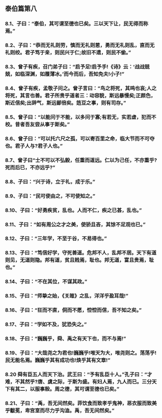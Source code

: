 ## 泰伯篇第八

### 8.1、子曰：“泰伯，其可谓至德也已矣。三以天下让，民无得而称焉。”

### 8.2、子曰：“恭而无礼则劳，慎而无礼则葸，勇而无礼则乱，直而无礼则绞。君子笃于亲，则民兴于仁;故旧不遗，则民不偷。”

### 8.3、曾子有疾，召门弟子曰：“启予足!启予手!《诗》云：‘战战兢兢，如临深渊，如履薄冰。’而今而后，吾知免夫!小子!”

### 8.4、曾子有疾，孟敬子问之。曾子言曰：“鸟之将死，其鸣也哀;人之将死，其言也善。君子所贵乎道者三：动容貌，斯远暴慢矣;正颜色，斯近信矣;出辞气，斯远鄙倍矣。笾豆之事，则有司存。”

### 8.5、曾子曰：“以能问于不能，以多问于寡;有若无，实若虚，犯而不校。昔者吾友尝从事于斯矣。”

### 8.6、曾子曰：“可以托六尺之孤，可以寄百里之命，临大节而不可夺也。君子人与?君子人也。”

### 8.7、曾子曰“士不可以不弘毅，任重而道远。仁以为己任，不亦重乎?死而后已，不亦远乎?”

### 8.8、子曰：“兴于诗，立于礼，成于乐。”

### 8.9、子曰：“民可使由之，不可使知之。”

### 8.10、子曰：“好勇疾贫，乱也。人而不仁，疾之已甚，乱也。”

### 8.11、子曰：“如有周公之才之美，使骄且吝，其馀不足观也已。”

### 8.12、子曰：“三年学，不至于谷，不易得也。”

### 8.13、子曰：“笃信好学，守死善道。危邦不人，乱邦不居。天下有道则见，无道则隐。邦有道，贫且贱焉，耻也。邦无道，富且贵焉，耻也。”

### 8.14、子曰：“不在其位，不谋其政。”

### 8.15、子曰：“师挚之始，《关雎》之乱，洋洋乎盈耳哉!”

### 8.16、子曰：“狂而不直，侗而不愿，悾悾而信，吾不知之矣。”

### 8.17、子曰：“学如不及，犹恐失之。”

### 8.18、子曰：“巍巍乎，舜、禹之有天下也，而不与焉!”

### 8.19、子曰：“大哉尧之为君也!巍巍乎!唯天为大，唯尧则之。荡荡乎!民无能名焉。巍巍乎其有成功也!焕乎其有文章!”

### 8.20 舜有臣五人而天下治。武王曰：“予有乱臣十人。”孔子曰：“才难，不其然乎?唐、虞之际，于斯为盛。有妇人焉，九人而已。三分天下有其二，以服事殷。周之德，其可谓至德也已矣。”

### 8.21、子曰：“禹，吾无间然矣。菲饮食而致孝乎鬼神，恶衣服而致美乎黻冕，卑宫室而尽力乎沟洫。禹，吾无间然矣。”

